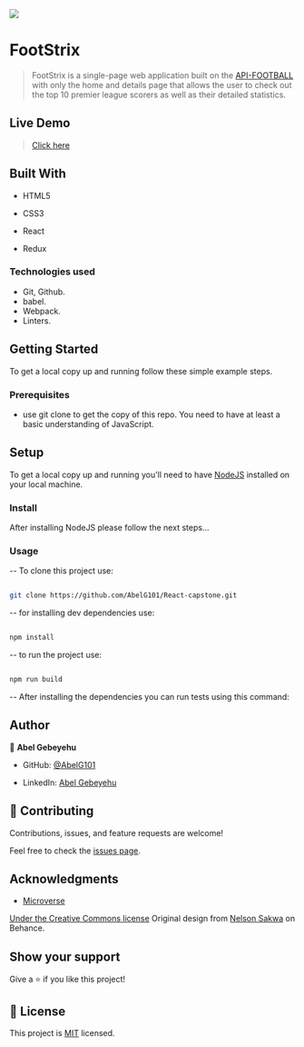 ![](https://img.shields.io/badge/Microverse-blueviolet)

  

# FootStrix

  

> FootStrix is a single-page web application built on the [API-FOOTBALL](https://www.api-football.com/) with only the home and details page that allows the user to check out the top 10 premier league scorers as well as their detailed statistics.
  

## Live Demo

> [Click here](https://abelg101-footstrix.netlify.app/)

  

## Built With

  

- HTML5

- CSS3

- React

- Redux

  

### Technologies used

- Git, Github.
- babel.
- Webpack.
- Linters.

  
## Getting Started

To get a local copy up and running follow these simple example steps.


### Prerequisites

- use git clone to get the copy of this repo. You need to have at least a basic understanding of JavaScript.


## Setup

To get a local copy up and running you'll need to have [NodeJS](https://nodejs.org/en/download/) installed on your local machine.


### Install

After installing NodeJS please follow the next steps...

  

### Usage

-- To clone this project use:
```bash

git clone https://github.com/AbelG101/React-capstone.git

```
-- for installing dev dependencies use:

```bash

npm install

```

-- to run the project use:

```bash

npm run build

```

-- After installing the dependencies you can run tests using this command:


## Author

  

👤 **Abel Gebeyehu**

  

- GitHub: [@AbelG101](https://github.com/AbelG101)

- LinkedIn: [Abel Gebeyehu](https://www.linkedin.com/in/abel-gebeyehu-779743183/)

  
  

## 🤝 Contributing

  

Contributions, issues, and feature requests are welcome!

  

Feel free to check the [issues page](../../issues/).

## Acknowledgments
- [Microverse](https://github.com/michael-duke/Capstone-I/blob/master/microverse.org)

[Under the Creative Commons license](https://creativecommons.org/licenses/by-nc/4.0/)
Original design from [Nelson Sakwa](https://www.behance.net/sakwadesignstudio) on Behance.


## Show your support

  

Give a ⭐️ if you like this project!

  

## 📝 License

  

This project is [MIT](./MIT.md) licensed.

